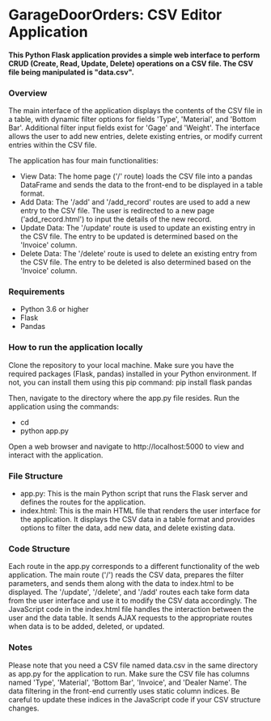 # GarageDoorOrders: CSV Editor Application

#### This Python Flask application provides a simple web interface to perform CRUD (Create, Read, Update, Delete) operations on a CSV file. The CSV file being manipulated is "data.csv".

### Overview
The main interface of the application displays the contents of the CSV file in a table, with dynamic filter options for fields 'Type', 'Material', and 'Bottom Bar'. Additional filter input fields exist for 'Gage' and 'Weight'. The interface allows the user to add new entries, delete existing entries, or modify current entries within the CSV file.

The application has four main functionalities:

- View Data: The home page ('/' route) loads the CSV file into a pandas DataFrame and sends the data to the front-end to be displayed in a table format.
- Add Data: The '/add' and '/add_record' routes are used to add a new entry to the CSV file. The user is redirected to a new page ('add_record.html') to input the details of the new record.
- Update Data: The '/update' route is used to update an existing entry in the CSV file. The entry to be updated is determined based on the 'Invoice' column.
- Delete Data: The '/delete' route is used to delete an existing entry from the CSV file. The entry to be deleted is also determined based on the 'Invoice' column.


### Requirements
- Python 3.6 or higher
- Flask
- Pandas


### How to run the application locally
Clone the repository to your local machine.
Make sure you have the required packages (Flask, pandas) installed in your Python environment. If not, you can install them using this pip command:
pip install flask pandas

Then, navigate to the directory where the app.py file resides. 
Run the application using the commands:
- cd <your project folder path goes here>
- python app.py

Open a web browser and navigate to http://localhost:5000 to view and interact with the application.

  
### File Structure
- app.py: This is the main Python script that runs the Flask server and defines the routes for the application.
- index.html: This is the main HTML file that renders the user interface for the application. It displays the CSV data in a table format and provides options to filter the data, add new data, and delete existing data.

### Code Structure
Each route in the app.py corresponds to a different functionality of the web application.
The main route ('/') reads the CSV data, prepares the filter parameters, and sends them along with the data to index.html to be displayed.
The '/update', '/delete', and '/add' routes each take form data from the user interface and use it to modify the CSV data accordingly.
The JavaScript code in the index.html file handles the interaction between the user and the data table. It sends AJAX requests to the appropriate routes when data is to be added, deleted, or updated.

### Notes
Please note that you need a CSV file named data.csv in the same directory as app.py for the application to run. Make sure the CSV file has columns named 'Type', 'Material', 'Bottom Bar', 'Invoice', and 'Dealer Name'.
The data filtering in the front-end currently uses static column indices. Be careful to update these indices in the JavaScript code if your CSV structure changes.
